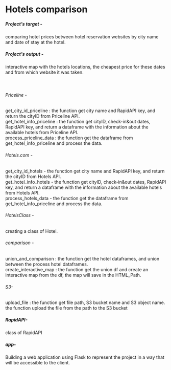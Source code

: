 # Hotels comparison

##### Project's target - 
comparing hotel prices between hotel reservation websites by city name and date of stay at the hotel.

##### Project's output -
interactive map with the hotels locations, the cheapest price for these dates and from which website it was taken.
<br />
<br />
<br />
###### Priceline - 
get_city_id_priceline : the function get city name and RapidAPI key, and return the cityID from Priceline API. <br />
get_hotel_info_priceline : the function get cityID, check-in&out dates, RapidAPI key, and return a dataframe with the information about the available hotels from Priceline API. <br />
process_priceline_data : the function get the dataframe from get_hotel_info_priceline and process the data. <br />

###### Hotels.com - 
get_city_id_hotels - the function get city name and RapidAPI key, and return the cityID from Hotels API. <br />
get_hotel_info_hotels - the function get cityID, check-in&out dates, RapidAPI key, and return a dataframe with the information about the available hotels from Hotels API. <br />
process_hotels_data - the function get the dataframe from get_hotel_info_priceline and process the data. <br />

###### HotelsClass -
creating a class of Hotel.

###### comparison - 
union_and_comparison : the function get the hotel dataframes, and union between the process hotel dataframes. <br />
create_interactive_map : the function get the union df and create an interactive map from the df, the map will save in the HTML_Path.

###### S3-
upload_file : the function get file path, S3 bucket name and S3 object name. <br />
the function upload the file from the path to the S3 bucket

##### RapidAPI- 
class of RapidAPI

##### app- 
Building a web application using Flask to represent the project in a way that will be accessible to the client.

